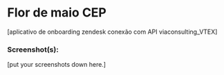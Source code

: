# Flor de maio CEP
[aplicativo de onboarding zendesk conexão com API viaconsulting_VTEX]

### Screenshot(s):
[put your screenshots down here.]